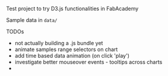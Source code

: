 Test project to try D3.js functionalities in FabAcademy


Sample data in `data/`

TODOs
- not actually building a .js bundle yet
- animate samples range selectors on chart
- add time based data animation (on click 'play')
- investigate better mouseover events - tooltips across charts
- 
